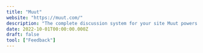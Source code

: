 ```yaml
---
title: "Muut"
website: "https://muut.com/"
description: "The complete discussion system for your site Muut powers lively discussions for millions of sites, making users happier and more likely..."
date: 2022-10-01T00:00:00.000Z
draft: false
tool: ["Feedback"]
---
```

